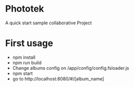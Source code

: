 # Phototek
A quick start sample collaborative Project

# First usage
* npm install
* npm run build
* Change albums config on /app/config/config.fsloader.js
* npm start
* go to http://localhost:8080/#/[album_name]
